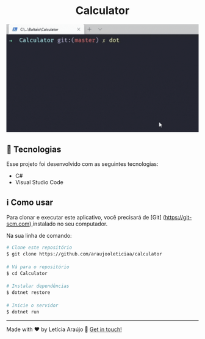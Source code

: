 <h1 align="center">
    Calculator
</h1>

![Farmers Market Finder Demo](apresentacao.gif)

## :rocket: Tecnologias

Esse projeto foi desenvolvido com as seguintes tecnologias:

-  C#
-  Visual Studio Code

## :information_source: Como usar

Para clonar e executar este aplicativo, você precisará de [Git] (https://git-scm.com),instalado no seu computador.

Na sua linha de comando:

```bash
# Clone este repositório
$ git clone https://github.com/araujooleticiaa/calculator

# Vá para o repositório 
$ cd Calculator

# Instalar dependências
$ dotnet restore

# Inicie o servidor
$ dotnet run

```
---

Made with ♥ by Letícia Araújo :wave: [Get in touch!](https://www.linkedin.com/in/leticiaa-araujoo/)
